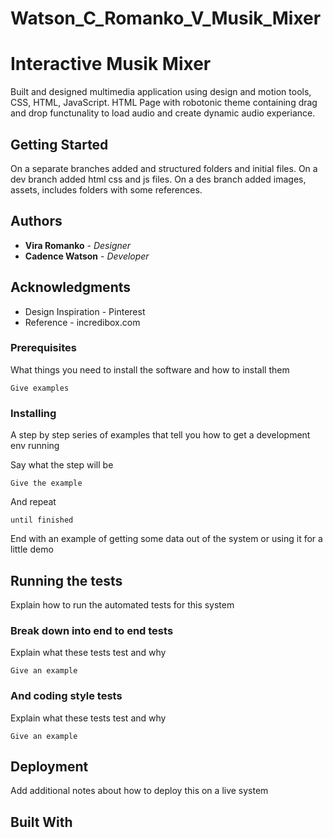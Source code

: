 # Watson_C_Romanko_V_Musik_Mixer
# Interactive Musik Mixer

Built and designed multimedia application using design and motion tools, CSS, HTML, JavaScript.
HTML Page with robotonic theme containing drag and drop functunality to load audio and create dynamic audio experiance.

## Getting Started

On a separate branches added and structured folders and initial files. On a dev branch added html css and js files. On a des branch added images, assets, includes folders with some references. 


## Authors

* **Vira Romanko** - *Designer* 
* **Cadence Watson** - *Developer* 



## Acknowledgments


*  Design Inspiration - Pinterest
* Reference - incredibox.com


### Prerequisites

What things you need to install the software and how to install them

```
Give examples
```

### Installing

A step by step series of examples that tell you how to get a development env running

Say what the step will be

```
Give the example
```

And repeat

```
until finished
```

End with an example of getting some data out of the system or using it for a little demo

## Running the tests

Explain how to run the automated tests for this system

### Break down into end to end tests

Explain what these tests test and why

```
Give an example
```

### And coding style tests

Explain what these tests test and why

```
Give an example
```

## Deployment

Add additional notes about how to deploy this on a live system

## Built With








